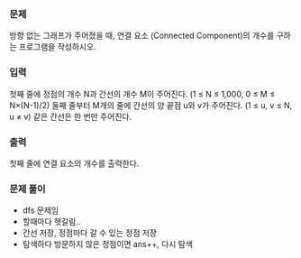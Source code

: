 ### 문제

방향 없는 그래프가 주어졌을 때, 연결 요소 (Connected Component)의 개수를 구하는 프로그램을 작성하시오.

### 입력

첫째 줄에 정점의 개수 N과 간선의 개수 M이 주어진다. (1 ≤ N ≤ 1,000, 0 ≤ M ≤ N×(N-1)/2) 둘째 줄부터 M개의 줄에 간선의 양 끝점 u와 v가 주어진다. (1 ≤ u, v ≤ N, u ≠ v) 같은 간선은 한 번만 주어진다.

### 출력

첫째 줄에 연결 요소의 개수를 출력한다.

### 문제 풀이

- dfs 문제임
- 할때마다 헷갈림..
- 간선 저장, 정점마다 갈 수 있는 정점 저장
- 탐색하다 방문하지 않은 정점이면 ans++, 다시 탐색
